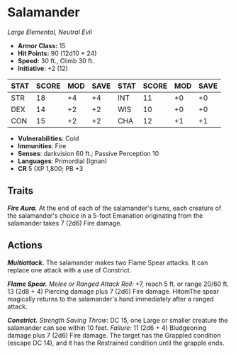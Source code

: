 # Salamander

*Large Elemental, Neutral Evil*

- **Armor Class:** 15
- **Hit Points:** 90 (12d10 + 24)
- **Speed:** 30 ft., Climb 30 ft.
- **Initiative**: +2 (12)

|STAT|SCORE|MOD|SAVE|STAT|SCORE|MOD|SAVE|
| --- | --- | --- | ---- |---| --- | --- | ---- |
| STR | 18 | +4 | +4 | INT | 11 | +0 | +0 |
| DEX | 14 | +2 | +2 | WIS | 10 | +0 | +0 |
| CON | 15 | +2 | +2 | CHA | 12 | +1 | +1 |

- **Vulnerabilities**: Cold
- **Immunities**: Fire
- **Senses**: darkvision 60 ft.; Passive Perception 10
- **Languages**: Primordial (Ignan)
- **CR** 5 (XP 1,800; PB +3

## Traits

***Fire Aura.*** At the end of each of the salamander's turns, each creature of the salamander's choice in a 5-foot Emanation originating from the salamander takes 7 (2d6) Fire damage.


## Actions

***Multiattack.*** The salamander makes two Flame Spear attacks. It can replace one attack with a use of Constrict.

***Flame Spear.*** *Melee or Ranged Attack Roll:* +7, reach 5 ft. or range 20/60 ft. 13 (2d8 + 4) Piercing damage plus 7 (2d6) Fire damage. HitomThe spear magically returns to the salamander's hand immediately after a ranged attack.

***Constrict.*** *Strength Saving Throw*: DC 15, one Large or smaller creature the salamander can see within 10 feet. *Failure:*  11 (2d6 + 4) Bludgeoning damage plus 7 (2d6) Fire damage. The target has the Grappled condition (escape DC 14), and it has the Restrained condition until the grapple ends.

